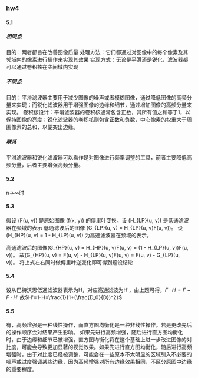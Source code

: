 ### hw4
#### 5.1
##### 相同点
目的：两者都旨在改善图像质量
处理方法：它们都通过对图像中的每个像素及其邻域内的像素进行操作来实现其效果
实现方式：无论是平滑还是锐化，滤波器都可以通过卷积核在空间域内实现
##### 不同点
目的：平滑滤波器主要用于减少图像的噪声或者模糊图像，通过降低图像的高频分量来实现；而锐化滤波器用于增强图像的边缘和细节，通过增加图像的高频分量来实现。
卷积核设计：平滑滤波器的卷积核通常包含正数，其所有值之和等于1，以保持图像的亮度；锐化滤波器的卷积核则包含正数和负数，中心像素的权重大于周围像素的总和，以便突出边缘。
##### 联系
平滑滤波器和锐化滤波器可以看作是对图像进行频率调整的工具，前者主要降低高频分量，后者主要增强高频分量。

#### 5.2
n->$\infty$时

#### 5.3
假设 \(F(u, v)\) 是原始图像 \(f(x, y)\) 的傅里叶变换。设 \(H_{LP}(u, v)\) 是低通滤波器在频域的表示
低通滤波后的图像 \(G_{LP}(u, v) = H_{LP}(u, v)F(u, v)\)。
设 \(H_{HP}(u, v) = 1 - H_{LP}(u, v)\) 为高通滤波器在频域的表示。

高通滤波后的图像\(G_{HP}(u, v) = H_{HP}(u, v)F(u, v) = (1 - H_{LP}(u, v))F(u, v)\)。
故\(G_{HP}(u, v) = F(u, v) - H_{LP}(u, v)F(u, v) = F(u, v) - G_{LP}(u, v)\)。
将上式左右同时做傅里叶逆变化即可得到题设结论

#### 5.4
设从巴特沃思低通滤波器表示为H，对应高通滤波为H'，由上题可得，$F·H=F-F·H'$
故$H'=1-H=\frac{1}{1+(\frac{D_0}{D})^2}$

#### 5.5
有，高频增强是一种线性操作，而直方图均衡化是一种非线性操作。若是更改先后的操作顺序会对结果产生影响。
如果先进行高频增强，随后进行直方图均衡化时，由于边缘和细节已被增强，直方图均衡化将在这个基础上进一步改进图像的对比度，可能会导致更加显著的视觉效果。如果先进行直方图均衡化，随后进行高频增强时，由于对比度已经被调整，可能会在一些原本不太明显的区域引入不必要的噪声或过度强调某些边缘，因为高频增强对所有边缘效果相同，不区分原图中边缘的重要程度。